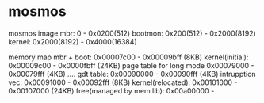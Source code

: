 # mosmos

mosmos image
mbr:				0 		- 	0x0200(512)
bootmon:			0x200(512) 	- 	0x2000(8192)
kernel:				0x2000(8192)	-	0x4000(16384)

memory map
mbr + boot: 			0x00007c00 - 0x00009bff (8KB)
kernel(initial):		0x00009c00 - 0x0000fbff (24KB)
page table for long mode	0x00079000 - 0x00079fff (4KB)
....
gdt table:			0x00090000 - 0x00090fff (4KB)
intrupption vec: 		0x00091000 - 0x00092fff (8KB)
kernel(relocated): 		0x00101000 - 0x00107000 (24KB)
free(managed by mem lib): 	0x00a00000 -
